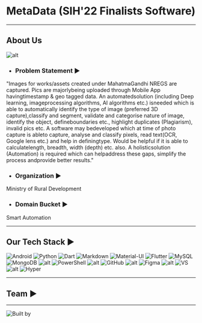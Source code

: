 # MetaData (SIH'22 Finalists Software)

---

## About Us

![alt](https://img.shields.io/badge/Maintained%3F-yes-green.svg)

- ### Problem Statement ▶️

"Images for works/assets created under MahatmaGandhi NREGS are captured. Pics are majorlybeing uploaded through Mobile App havingtimestamp & geo tagged data. An automatedsolution (including Deep learning, imageprocessing algorithms, AI algorithms etc.) isneeded which is able to automatically identify the type of image (preferred 3D capture),classify and segment, validate and categorise nature of image, identify the object, defineboundaries etc., highlight duplicates      (Plagiarism), invalid pics etc. A software may bedeveloped which at time of photo capture is ableto capture, analyse and classify pixels, read text(OCR, Google lens etc.) and help in definingtype. Would be helpful if it is able to calculatelength, breadth, width (depth) etc. also. A holisticsolution (Automation) is required which can helpaddress these gaps, simplify the process andprovide better results."

- ### Organization ▶️

Ministry of Rural Development

- ### Domain Bucket ▶️
Smart Automation

---
## Our Tech Stack ▶️

![Android](https://img.shields.io/badge/Android-3DDC84?style=for-the-badge&logo=android&logoColor=white)
![Python](https://img.shields.io/badge/Python-3776AB?style=for-the-badge&logo=python&logoColor=white)
![Dart](https://img.shields.io/badge/Dart-0175C2?style=for-the-badge&logo=dart&logoColor=white)
![Markdown](https://img.shields.io/badge/Markdown-000000?style=for-the-badge&logo=markdown&logoColor=white)
![Material-UI](https://img.shields.io/badge/Material--UI-0081CB?style=for-the-badge&logo=material-ui&logoColor=white)
![Flutter](https://img.shields.io/badge/Flutter-02569B?style=for-the-badge&logo=flutter&logoColor=white)
![MySQL](https://img.shields.io/badge/MySQL-00000F?style=for-the-badge&logo=mysql&logoColor=white)
![MongoDB](https://img.shields.io/badge/MongoDB-4EA94B?style=for-the-badge&logo=mongodb&logoColor=white)
![alt](https://img.shields.io/badge/Amazon_AWS-FF9900?style=for-the-badge&logo=amazonaws&logoColor=white)
![PowerShell](https://img.shields.io/badge/Powershell-2CA5E0?style=for-the-badge&logo=powershell&logoColor=white)
![alt](https://img.shields.io/badge/TensorFlow-FF6F00?style=for-the-badge&logo=tensorflow&logoColor=white)
![GitHub](https://img.shields.io/badge/GitHub_Actions-2088FF?style=for-the-badge&logo=github-actions&logoColor=white)
![alt](https://img.shields.io/badge/Amazon%20DynamoDB-4053D6?style=for-the-badge&logo=Amazon%20DynamoDB&logoColor=white)
![Figma](https://img.shields.io/badge/Figma-F24E1E?style=for-the-badge&logo=figma&logoColor=white)
![alt](https://img.shields.io/badge/Android_Studio-3DDC84?style=for-the-badge&logo=android-studio&logoColor=white)
![VS](https://img.shields.io/badge/Visual_Studio_Code-0078D4?style=for-the-badge&logo=visual%20studio%20code&logoColor=white)
![alt](https://img.shields.io/badge/alacritty-F46D01?style=for-the-badge&logo=alacritty&logoColor=white)
![Hyper](https://img.shields.io/badge/Hyper-000000?style=for-the-badge&logo=hyper&logoColor=white)


---
## Team ▶️

<div class="github-card" data-github="aadi-byte" data-width="400" data-height="" data-theme="default"></div>
<script src="//cdn.jsdelivr.net/github-cards/latest/widget.js"></script>

<div class="github-card" data-github="RndmCodeGuy20" data-width="400" data-height="150" data-theme="default"></div>
<script src="//cdn.jsdelivr.net/github-cards/latest/widget.js"></script>

<div class="github-card" data-github="RudraPratik30" data-width="400" data-height="" data-theme="default"></div>
<script src="//cdn.jsdelivr.net/github-cards/latest/widget.js"></script>

<div class="github-card" data-github="Akshat1308" data-width="400" data-height="" data-theme="default"></div>
<script src="//cdn.jsdelivr.net/github-cards/latest/widget.js"></script>

<div class="github-card" data-github="Anjali2201" data-width="400" data-height="" data-theme="default"></div>
<script src="//cdn.jsdelivr.net/github-cards/latest/widget.js"></script>

<div class="github-card" data-github="SFarazH" data-width="400" data-height="" data-theme="default"></div>
<script src="//cdn.jsdelivr.net/github-cards/latest/widget.js"></script>


---

![Built by](https://ForTheBadge.com/images/badges/built-by-developers.svg)